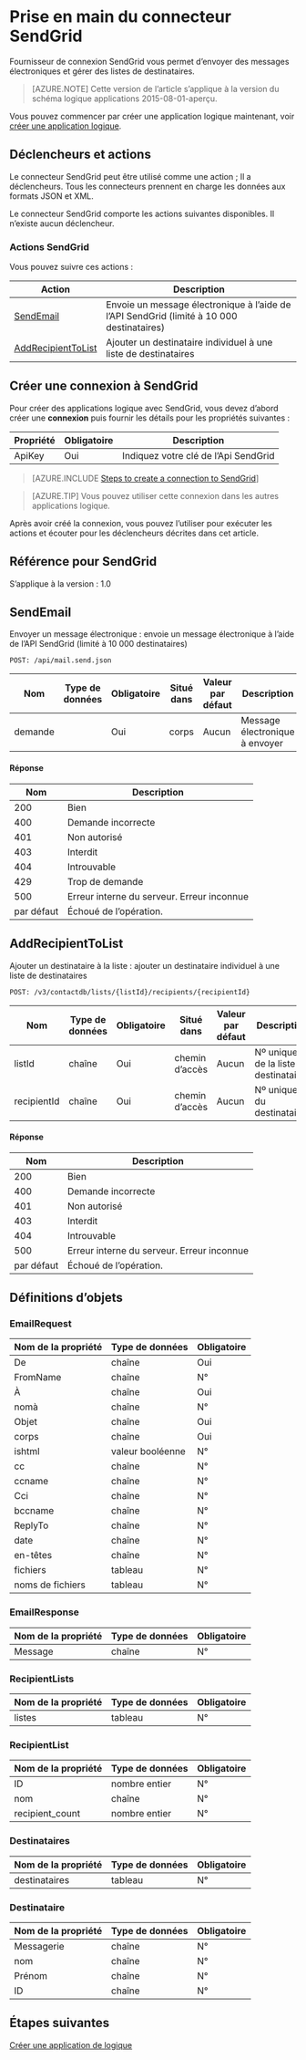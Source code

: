 <properties
pageTitle="SendGrid | Microsoft Azure"
description="Créez des applications de logique avec le service d’application Azure. Fournisseur de connexion SendGrid vous permet d’envoyer des messages électroniques et gérer des listes de destinataires."
services="logic-apps"   
documentationCenter=".net,nodejs,java"  
authors="msftman"   
manager="erikre"    
editor=""
tags="connectors" />

<tags
ms.service="logic-apps"
ms.devlang="multiple"
ms.topic="article"
ms.tgt_pltfrm="na"
ms.workload="integration"
ms.date="08/18/2016"
ms.author="deonhe"/>

# <a name="get-started-with-the-sendgrid-connector"></a>Prise en main du connecteur SendGrid

Fournisseur de connexion SendGrid vous permet d’envoyer des messages électroniques et gérer des listes de destinataires.

>[AZURE.NOTE] Cette version de l’article s’applique à la version du schéma logique applications 2015-08-01-aperçu. 

Vous pouvez commencer par créer une application logique maintenant, voir [créer une application logique](../app-service-logic/app-service-logic-create-a-logic-app.md).

## <a name="triggers-and-actions"></a>Déclencheurs et actions

Le connecteur SendGrid peut être utilisé comme une action ; Il a déclencheurs. Tous les connecteurs prennent en charge les données aux formats JSON et XML. 

 Le connecteur SendGrid comporte les actions suivantes disponibles. Il n’existe aucun déclencheur.

### <a name="sendgrid-actions"></a>Actions SendGrid
Vous pouvez suivre ces actions :

|Action|Description|
|--- | ---|
|[SendEmail](connectors-create-api-sendgrid.md#sendemail)|Envoie un message électronique à l’aide de l’API SendGrid (limité à 10 000 destinataires)|
|[AddRecipientToList](connectors-create-api-sendgrid.md#addrecipienttolist)|Ajouter un destinataire individuel à une liste de destinataires|


## <a name="create-a-connection-to-sendgrid"></a>Créer une connexion à SendGrid
Pour créer des applications logique avec SendGrid, vous devez d’abord créer une **connexion** puis fournir les détails pour les propriétés suivantes : 

|Propriété| Obligatoire|Description|
| ---|---|---|
|ApiKey|Oui|Indiquez votre clé de l’Api SendGrid|
 

>[AZURE.INCLUDE [Steps to create a connection to SendGrid](../../includes/connectors-create-api-sendgrid.md)]

>[AZURE.TIP] Vous pouvez utiliser cette connexion dans les autres applications logique.

Après avoir créé la connexion, vous pouvez l’utiliser pour exécuter les actions et écouter pour les déclencheurs décrites dans cet article.

## <a name="reference-for-sendgrid"></a>Référence pour SendGrid
S’applique à la version : 1.0

## <a name="sendemail"></a>SendEmail
Envoyer un message électronique : envoie un message électronique à l’aide de l’API SendGrid (limité à 10 000 destinataires) 

```POST: /api/mail.send.json``` 

| Nom| Type de données|Obligatoire|Situé dans|Valeur par défaut|Description|
| ---|---|---|---|---|---|
|demande| |Oui|corps|Aucun|Message électronique à envoyer|

#### <a name="response"></a>Réponse

|Nom|Description|
|---|---|
|200|Bien|
|400|Demande incorrecte|
|401|Non autorisé|
|403|Interdit|
|404|Introuvable|
|429|Trop de demande|
|500|Erreur interne du serveur. Erreur inconnue|
|par défaut|Échoué de l’opération.|


## <a name="addrecipienttolist"></a>AddRecipientToList
Ajouter un destinataire à la liste : ajouter un destinataire individuel à une liste de destinataires 

```POST: /v3/contactdb/lists/{listId}/recipients/{recipientId}``` 

| Nom| Type de données|Obligatoire|Situé dans|Valeur par défaut|Description|
| ---|---|---|---|---|---|
|listId|chaîne|Oui|chemin d’accès|Aucun|Nº unique de la liste de destinataires|
|recipientId|chaîne|Oui|chemin d’accès|Aucun|Nº unique du destinataire|

#### <a name="response"></a>Réponse

|Nom|Description|
|---|---|
|200|Bien|
|400|Demande incorrecte|
|401|Non autorisé|
|403|Interdit|
|404|Introuvable|
|500|Erreur interne du serveur. Erreur inconnue|
|par défaut|Échoué de l’opération.|


## <a name="object-definitions"></a>Définitions d’objets 

### <a name="emailrequest"></a>EmailRequest


| Nom de la propriété | Type de données | Obligatoire |
|---|---|---|
|De|chaîne|Oui |
|FromName|chaîne|N° |
|À|chaîne|Oui |
|nomà|chaîne|N° |
|Objet|chaîne|Oui |
|corps|chaîne|Oui |
|ishtml|valeur booléenne|N° |
|cc|chaîne|N° |
|ccname|chaîne|N° |
|Cci|chaîne|N° |
|bccname|chaîne|N° |
|ReplyTo|chaîne|N° |
|date|chaîne|N° |
|en-têtes|chaîne|N° |
|fichiers|tableau|N° |
|noms de fichiers|tableau|N° |



### <a name="emailresponse"></a>EmailResponse


| Nom de la propriété | Type de données | Obligatoire |
|---|---|---|
|Message|chaîne|N° |



### <a name="recipientlists"></a>RecipientLists


| Nom de la propriété | Type de données | Obligatoire |
|---|---|---|
|listes|tableau|N° |



### <a name="recipientlist"></a>RecipientList


| Nom de la propriété | Type de données | Obligatoire |
|---|---|---|
|ID|nombre entier|N° |
|nom|chaîne|N° |
|recipient_count|nombre entier|N° |



### <a name="recipients"></a>Destinataires


| Nom de la propriété | Type de données | Obligatoire |
|---|---|---|
|destinataires|tableau|N° |



### <a name="recipient"></a>Destinataire


| Nom de la propriété | Type de données | Obligatoire |
|---|---|---|
|Messagerie|chaîne|N° |
|nom|chaîne|N° |
|Prénom|chaîne|N° |
|ID|chaîne|N° |


## <a name="next-steps"></a>Étapes suivantes
[Créer une application de logique](../app-service-logic/app-service-logic-create-a-logic-app.md)